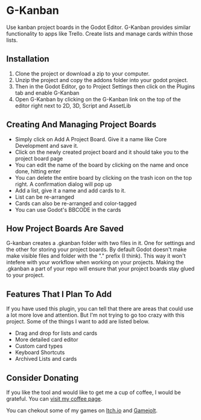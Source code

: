 # G-Kanban

Use kanban project boards in the Godot Editor. G-Kanban provides similar functionality to apps like Trello. Create lists and manage cards within those lists.

## Installation

1. Clone the project or download a zip to your computer.
2. Unzip the project and copy the addons folder into your godot project.
3. Then in the Godot Editor, go to Project Settings then click on the Plugins tab and enable G-Kanban
4. Open G-Kanban by clicking on the G-Kanban link on the top of the editor right next to 2D, 3D, Script and AssetLib

## Creating And Managing Project Boards

- Simply click on Add A Project Board. Give it a name like Core Development and save it.
- Click on the newly created project board and it should take you to the project board page
- You can edit the name of the board by clicking on the name and once done, hitting enter
- You can delete the entire board by clicking on the trash icon on the top right. A confirmation dialog will pop up
- Add a list, give it a name and add cards to it.
- List can be re-arranged
- Cards can also be re-arranged and color-tagged
- You can use Godot's BBCODE in the cards

## How Project Boards Are Saved

G-kanban creates a .gkanban folder with two files in it. One for settings and the other for storing your project boards. By default Godot doesn't make make visible files and folder with the "." prefix (I think). This way it won't intefere with your workflow when working on your projects. Making the .gkanban a part of your repo will ensure that your project boards stay glued to your project.

## Features That I Plan To Add

If you have used this plugin, you can tell that there are areas that could use a lot more love and attention. But I'm not trying to go too crazy with this project. Some of the things I want to add are listed below.  

- Drag and drop for lists and cards
- More detailed card editor
- Custom card types
- Keyboard Shortcuts
- Archived Lists and cards

## Consider Donating

If you like the tool and would like to get me a cup of coffee, I would be grateful. You can [visit my coffee page](https://www.buymeacoffee.com/kidando).

You can chekout some of my games on [Itch.io](https://kidando.itch.io/) and [Gamejolt](https://gamejolt.com/@Kidando). 
